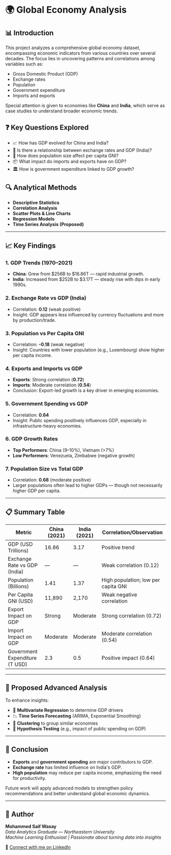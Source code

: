 # 🌍 Global Economy Analysis

## 📊 Introduction

This project analyzes a comprehensive global economy dataset, encompassing economic indicators from various countries over several decades. The focus lies in uncovering patterns and correlations among variables such as:

- Gross Domestic Product (GDP)
- Exchange rates
- Population
- Government expenditure
- Imports and exports

Special attention is given to economies like **China** and **India**, which serve as case studies to understand broader economic trends.

## ❓ Key Questions Explored

- 📈 How has GDP evolved for China and India?
- 💱 Is there a relationship between exchange rates and GDP (India)?
- 👥 How does population size affect per capita GNI?
- 📦 What impact do imports and exports have on GDP?
- 🏛️ How is government expenditure linked to GDP growth?

## 🔍 Analytical Methods

- **Descriptive Statistics**
- **Correlation Analysis**
- **Scatter Plots & Line Charts**
- **Regression Models**
- **Time Series Analysis (Proposed)**

---

## 📈 Key Findings

### 1. **GDP Trends (1970–2021)**
- **China**: Grew from $256B to $16.86T — rapid industrial growth.
- **India**: Increased from $252B to $3.17T — steady rise with dips in early 1990s.

### 2. **Exchange Rate vs GDP (India)**
- Correlation: **0.12** (weak positive)
- Insight: GDP appears less influenced by currency fluctuations and more by production/trade.

### 3. **Population vs Per Capita GNI**
- Correlation: **-0.18** (weak negative)
- Insight: Countries with lower population (e.g., Luxembourg) show higher per capita income.

### 4. **Exports and Imports vs GDP**
- **Exports**: Strong correlation (**0.72**)
- **Imports**: Moderate correlation (**0.54**)
- Conclusion: Export-led growth is a key driver in emerging economies.

### 5. **Government Spending vs GDP**
- Correlation: **0.64**
- Insight: Public spending positively influences GDP, especially in infrastructure-heavy economies.

### 6. **GDP Growth Rates**
- **Top Performers**: China (9–10%), Vietnam (>7%)
- **Low Performers**: Venezuela, Zimbabwe (negative growth)

### 7. **Population Size vs Total GDP**
- Correlation: **0.68** (moderate positive)
- Larger populations often lead to higher GDPs — though not necessarily higher GDP per capita.

---

## 📋 Summary Table

| Metric                          | China (2021) | India (2021) | Correlation/Observation               |
|----------------------------------|--------------|--------------|---------------------------------------|
| GDP (USD Trillions)             | 16.86        | 3.17         | Positive trend                        |
| Exchange Rate vs GDP (India)   | —            | —            | Weak correlation (0.12)               |
| Population (Billions)          | 1.41         | 1.37         | High population; low per capita GNI   |
| Per Capita GNI (USD)           | 11,890       | 2,170        | Weak negative correlation             |
| Export Impact on GDP           | Strong       | Moderate     | Strong correlation (0.72)             |
| Import Impact on GDP           | Moderate     | Moderate     | Moderate correlation (0.54)           |
| Government Expenditure (T USD) | 2.3          | 0.5          | Positive impact (0.64)                |

---

## 🧪 Proposed Advanced Analysis

To enhance insights:

- 🔁 **Multivariate Regression** to determine GDP drivers
- 📉 **Time Series Forecasting** (ARIMA, Exponential Smoothing)
- 🧬 **Clustering** to group similar economies
- 🧠 **Hypothesis Testing** (e.g., impact of public spending on GDP)

---

## 📌 Conclusion

- **Exports** and **government spending** are major contributors to GDP.
- **Exchange rate** has limited influence on India's GDP.
- **High population** may reduce per capita income, emphasizing the need for productivity.

Future work will apply advanced models to strengthen policy recommendations and better understand global economic dynamics.

---

## 🧠 Author
**Mohammed Saif Wasay**  
*Data Analytics Graduate — Northeastern University*  
*Machine Learning Enthusiast | Passionate about turning data into insights*

🔗 [Connect with me on LinkedIn](https://www.linkedin.com/in/mohammed-saif-wasay-4b3b64199/)
